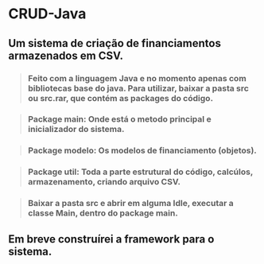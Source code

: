 # CRUD-Java
## Um sistema de criação de financiamentos armazenados em CSV. 
 > ### Feito com a linguagem Java e no momento apenas com bibliotecas base do java. Para utilizar, baixar a pasta src ou src.rar, que contém as packages do código.

> ### Package main: Onde está o metodo principal e inicializador do sistema.

> ### Package modelo: Os modelos de financiamento (objetos).

> ### Package util: Toda a parte estrutural do código, calcúlos, armazenamento, criando arquivo CSV.

> ### Baixar a pasta src e abrir em alguma Idle, executar a classe Main, dentro do package main.

 ## Em breve construírei a framework para o sistema.


